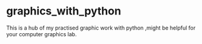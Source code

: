 # graphics_with_python

This is a hub of my practised graphic work with python ,might be helpful for your computer graphics lab.
